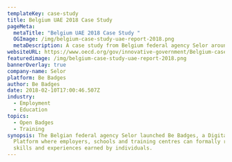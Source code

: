```yaml
---
templateKey: case-study
title: Belgium UAE 2018 Case Study
pageMeta:
  metaTitle: "Belgium UAE 2018 Case Study "
  OGImage: /img/belgium-case-study-uae-report-2018.png
  metaDescription: A case study from Belgium federal agency Selor around the launch of Be Badges
websiteURL: https://www.oecd.org/gov/innovative-government/Belgium-case-study-UAE-report-2018.pdf
featuredimage: /img/belgium-case-study-uae-report-2018.png
bannerOverlay: true
company-name: Selor
platform: Be Badges
author: Be Badges
date: 2018-02-10T17:00:46.507Z
industry:
  - Employment
  - Education
topics:
  - Open Badges
  - Training
synopsis: The Belgian federal agency Selor launched Be Badges, a Digital
  Platform where employers, schools and training centres can formally recognise
  skills and experiences earned by individuals.
---
```

